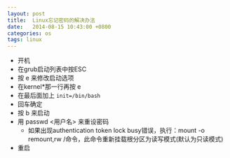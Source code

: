 ```yaml
---
layout: post
title:  Linux忘记密码的解决办法
date:   2014-08-15 10:43:00 +0800
categories: os
tags: linux
---
```

 - 开机
 - 在grub启动列表中按ESC
 - 按 e 来修改启动选项
 - 在kernel*那一行再按 e
 - 在最后面加上 `init=/bin/bash`
 - 回车确定
 - 按 b 来启动
 - 用 passwd <用户名> 来重设密码
    - 如果出现authentication token lock busy错误，执行：mount -o remount,rw /命令，此命令重新挂载根分区为读写模式(默认为只读模式)
 - 重启
